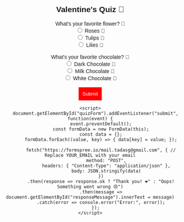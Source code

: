 <!DOCTYPE html>
<html lang="en">
<head>
    <meta charset="UTF-8">
    <meta name="viewport" content="width=device-width, initial-scale=1.0">
    <title>Valentine's Quiz</title>
    <style>
        body { font-family: Arial, sans-serif; text-align: center; }
        .container { width: 50%; margin: auto; }
        button { padding: 10px; background: red; color: white; border: none; cursor: pointer; }
    </style>
</head>
<body>
    <div class="container">
        <h2>Valentine's Quiz 💖</h2>
        <form id="quizForm">
            <label>What's your favorite flower? 🌸</label><br>
            <input type="radio" name="flower" value="Roses"> Roses 🌹<br>
            <input type="radio" name="flower" value="Tulips"> Tulips 🌷<br>
            <input type="radio" name="flower" value="Lilies"> Lilies 🌼<br>
            <br>
            <label>What's your favorite chocolate? 🍫</label><br>
            <input type="radio" name="chocolate" value="Dark"> Dark Chocolate 🍫<br>
            <input type="radio" name="chocolate" value="Milk"> Milk Chocolate 🍫<br>
            <input type="radio" name="chocolate" value="White"> White Chocolate 🍫<br>
            <br>
            <button type="submit">Submit</button>
        </form>
        <p id="responseMessage"></p>
    </div>

    <script>
        document.getElementById("quizForm").addEventListener("submit", function(event) {
            event.preventDefault();
            const formData = new FormData(this);
            const data = {};
            formData.forEach((value, key) => { data[key] = value; });

            fetch("https://formspree.io/mail.tadasg@gmail.com", { // Replace YOUR_EMAIL with your email
                method: "POST",
                headers: { "Content-Type": "application/json" },
                body: JSON.stringify(data)
            })
            .then(response => response.ok ? "Thank you! ❤️" : "Oops! Something went wrong 😢")
            .then(message => document.getElementById("responseMessage").innerText = message)
            .catch(error => console.error("Error:", error));
        });
    </script>
</body>
</html>
